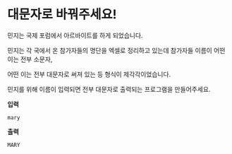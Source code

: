 # 대문자로 바꿔주세요!

민지는 국제 포럼에서 아르바이트를 하게 되었습니다.

민지는 각 국에서 온 참가자들의 명단을 엑셀로 정리하고 있는데 참가자들 이름이 어떤 이는 전부 소문자,

어떤 이는 전부 대문자로 써져 있는 등 형식이 제각각이었습니다.

민지를 위해 이름이 입력되면 전부 대문자로 출력되는 프로그램을 만들어주세요.

**입력**

```text
mary
```

**출력**

```text
MARY
```
